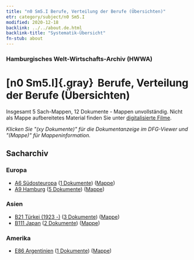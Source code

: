 ```yaml
---
title: "n0 Sm5.I Berufe, Verteilung der Berufe (Übersichten)"
etr: category/subject/n0 Sm5.I
modified: 2020-12-18
backlink: ../../about.de.html
backlink-title: "Systematik-Übersicht"
fn-stub: about
---
```


### Hamburgisches Welt-Wirtschafts-Archiv (HWWA)
# [n0 Sm5.I]{.gray}&#8201; Berufe, Verteilung der Berufe (Übersichten)&#160; 




Insgesamt 5 Sach-Mappen, 12 Dokumente - Mappen unvollständig.
Nicht als Mappe aufbereitetes Material finden Sie unter [digitalisierte Filme](/film/h1_sh).

_Klicken Sie "(xy Dokumente)" für die Dokumentanzeige im DFG-Viewer und "(Mappe)" für Mappeninformation._

## Sacharchiv




### Europa

- [A6 Südosteuropa](../../../geo/about.de.html#A6) (<a href="https://dfg-viewer.de/show/?tx_dlf[id]=https://pm20.zbw.eu/mets/sh/1409xx/140900/1457xx/145781/public.mets.de.xml" target="_blank">1 Dokumente</a>) ([Mappe](http://purl.org/pressemappe20/folder/sh/140900,145781))
- [A9 Hamburg](../../../geo/about.de.html#A9) (<a href="https://dfg-viewer.de/show/?tx_dlf[id]=https://pm20.zbw.eu/mets/sh/1409xx/140905/1457xx/145781/public.mets.de.xml" target="_blank">5 Dokumente</a>) ([Mappe](http://purl.org/pressemappe20/folder/sh/140905,145781))

### Asien

- [B21 Türkei (1923 -)](../../../geo/about.de.html#B21) (<a href="https://dfg-viewer.de/show/?tx_dlf[id]=https://pm20.zbw.eu/mets/sh/1411xx/141111/1457xx/145781/public.mets.de.xml" target="_blank">3 Dokumente</a>) ([Mappe](http://purl.org/pressemappe20/folder/sh/141111,145781))
- [B111 Japan](../../../geo/about.de.html#B111) (<a href="https://dfg-viewer.de/show/?tx_dlf[id]=https://pm20.zbw.eu/mets/sh/1412xx/141272/1457xx/145781/public.mets.de.xml" target="_blank">2 Dokumente</a>) ([Mappe](http://purl.org/pressemappe20/folder/sh/141272,145781))

### Amerika

- [E86 Argentinien](../../../geo/about.de.html#E86) (<a href="https://dfg-viewer.de/show/?tx_dlf[id]=https://pm20.zbw.eu/mets/sh/1416xx/141692/1457xx/145781/public.mets.de.xml" target="_blank">1 Dokumente</a>) ([Mappe](http://purl.org/pressemappe20/folder/sh/141692,145781))


